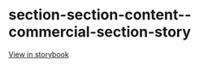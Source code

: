 # section-section-content--commercial-section-story

[View in storybook](https://raw.githack.com/Independent-Digital-News-and-Media-Ltd/indy-pwamp-sb/PR-2084-sb/index.html?path=/story/section-section-content--commercial-section-story)